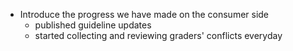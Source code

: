 - Introduce the progress we have made on the consumer side
	- published guideline updates
	- started collecting and reviewing graders' conflicts everyday